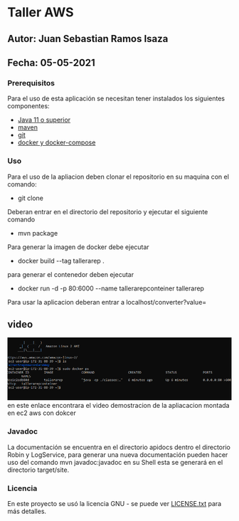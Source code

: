 # Taller AWS 

## Autor: Juan Sebastian Ramos Isaza

## Fecha: 05-05-2021

### Prerequisitos
Para el uso de esta aplicación se necesitan tener instalados los siguientes componentes:

* [Java 11 o superior](https://www.oracle.com/co/java/)
* [maven](https://maven.apache.org/)
* [git](https://git-scm.com/)
* [docker y docker-compose](https://www.docker.com/)

### Uso 
Para el uso de la apliacion deben clonar el repositorio en su maquina con el comando:
* git clone 

Deberan entrar en el directorio del repositorio y ejecutar el siguiente comando
*  mvn package

Para generar la imagen de docker debe ejecutar 
* docker build --tag tallerarep .

para generar el contenedor deben ejecutar 
* docker run -d -p 80:6000 --name tallerarepconteiner tallerarep

Para usar la aplicacion deberan entrar a localhost/converter?value=<numero> 
## video 
![](./img/maquinaaws.png)
 en este enlace encontrara el video demostracion de la apliacacion montada en ec2 aws con dokcer

### Javadoc
La documentación se encuentra en el directorio apidocs dentro el directorio Robin y LogService, para generar una nueva documentación
pueden hacer uso del comando mvn javadoc:javadoc en su Shell esta se generará en el directorio target/site.

### Licencia

En este proyecto se usó la licencia GNU - se puede ver [LICENSE.txt](LICENSE.txt) para más detalles.
